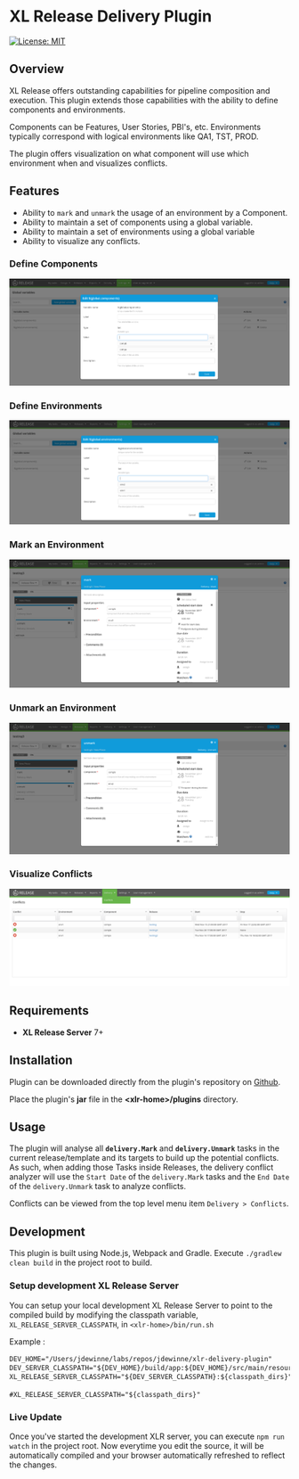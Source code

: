 # XL Release Delivery Plugin

[![License: MIT](https://img.shields.io/badge/License-MIT-yellow.svg)](https://opensource.org/licenses/MIT)

## Overview

XL Release offers outstanding capabilities for pipeline composition and execution. This plugin extends those capabilities
with the ability to define components and environments.

Components can be Features, User Stories, PBI's, etc.
Environments typically correspond with logical environments like QA1, TST, PROD.

The plugin offers visualization on what component will use which environment when and visualizes conflicts.
  
## Features

* Ability to `mark` and `unmark` the usage of an environment by a Component.
* Ability to maintain a set of components using a global variable.
* Ability to maintain a set of environments using a global variable
* Ability to visualize any conflicts.

### Define Components
![Components](images/components.png)

### Define Environments
![Environments](images/environments.png)

### Mark an Environment
![Mark](images/mark.png)

### Unmark an Environment
![Unmark](images/unmark.png)

### Visualize Conflicts
![Conflicts](images/conflicts.png)

## Requirements

* **XL Release Server** 7+
		

## Installation


Plugin can be downloaded directly from the plugin's repository on [Github](https://github.com/jdewinne/xlr-delivery-plugin/releases).

Place the plugin's **jar** file in the __&lt;xlr-home&gt;/plugins__ directory. 

## Usage ##

The plugin will analyse all **`delivery.Mark`** and **`delivery.Unmark`** tasks in the current release/template and its targets to build up the potential conflicts.
As such, when adding those Tasks inside Releases, the delivery conflict analyzer will use the `Start Date` of the `delivery.Mark` tasks and the `End Date` of the `delivery.Unmark` task to analyze conflicts.

Conflicts can be viewed from the top level menu item `Delivery > Conflicts`.



## Development

This plugin is built using Node.js, Webpack and Gradle.
Execute `./gradlew clean build` in the project root to build.

### Setup development XL Release Server ###

You can setup your local development XL Release Server to point to the compiled build by modifying the classpath variable, `XL_RELEASE_SERVER_CLASSPATH`, in `<xlr-home>/bin/run.sh` 

Example :

```
DEV_HOME="/Users/jdewinne/labs/repos/jdewinne/xlr-delivery-plugin"
DEV_SERVER_CLASSPATH="${DEV_HOME}/build/app:${DEV_HOME}/src/main/resources/:${DEV_HOME}/src/main/jython/"
XL_RELEASE_SERVER_CLASSPATH="${DEV_SERVER_CLASSPATH}:${classpath_dirs}"

#XL_RELEASE_SERVER_CLASSPATH="${classpath_dirs}"
```

### Live Update ###

Once you've started the development XLR server, you can execute `npm run watch` in the project root.  Now everytime you edit the source, it will be automatically compiled and your browser automatically refreshed to reflect the changes.

